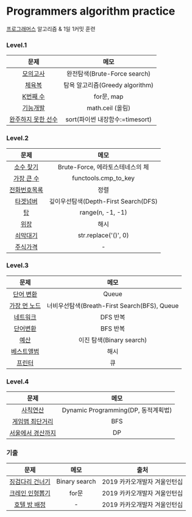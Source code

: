 # Programmers algorithm practice
[프로그래머스](https://programmers.co.kr/learn/challenges) 알고리즘 & 1일 1커밋 훈련

### Level.1
|  <center>문제</center> |  <center>메모</center> |
|:--------:|:--------:|
| <center> [모의고사](./lv1_%EB%AA%A8%EC%9D%98%EA%B3%A0%EC%82%AC.py) </center> | <center> 완전탐색(Brute-Force search) </center> |
| <center> [체육복](./lv1_%EC%B2%B4%EC%9C%A1%EB%B3%B5.py) </center> | <center> 탐욕 알고리즘(Greedy algorithm)  </center> |
| <center> [K번째 수](./lv1_K%EB%B2%88%EC%A7%B8%EC%88%98.py) </center> | <center> for문, map </center> |
| <center> [기능개발](./lv1_%EA%B8%B0%EB%8A%A5%EA%B0%9C%EB%B0%9C.py) </center> | <center> math.ceil (올림) </center> |
| <center> [완주하지 못한 선수](./lv1_%EC%99%84%EC%A3%BC%ED%95%98%EC%A7%80%EB%AA%BB%ED%95%9C%EC%84%A0%EC%88%98.py) </center> | <center>  sort(파이썬 내장함수:=timesort) </center> |


### Level.2
|  <center>문제</center> |  <center>메모</center> |
|:--------:|:--------:|
| <center> [소수 찾기](./lv2_%EC%86%8C%EC%88%98%20%EC%B0%BE%EA%B8%B0.py) </center> | <center> Brute-Force, 에라토스테네스의 체 </center> |
| <center> [가장 큰 수](./lv2_%EA%B0%80%EC%9E%A5%20%ED%81%B0%20%EC%88%98.py) </center> | <center> functools.cmp_to_key </center> |
| <center> [전화번호목록](./lv2_%EC%A0%84%ED%99%94%EB%B2%88%ED%98%B8%EB%AA%A9%EB%A1%9D.py) </center> | <center> 정렬 </center> |
| <center> [타겟넘버](./lv2_%ED%83%80%EA%B2%9F%EB%84%98%EB%B2%84.py) </center> | <center> 깊이우선탐색(Depth-First Search(DFS) </center> |
| <center> [탑](./lv2_%ED%83%91.py) </center> | <center> range(n, -1, -1) </center> |
| <center> [위장](./lv2_%EC%9C%84%EC%9E%A5.py) </center> | <center> 해시 </center> |
| <center> [쇠막대기](./lv2_%EC%87%A0%EB%A7%89%EB%8C%80%EA%B8%B0.py) </center> | <center> str.replace('()', 0) </center> |
| <center> [주식가격](./lv2_%EC%A3%BC%EC%8B%9D%EA%B0%80%EA%B2%A9.py) </center> | <center> - </center> |

### Level.3
|  <center>문제</center> |  <center>메모</center> |
|:--------:|:--------:|
| <center> [단어 변환](./lv3_%EB%8B%A8%EC%96%B4%EB%B3%80%ED%99%98.py) </center> | <center> Queue </center> |
| <center> [가장 먼 노드](./lv3_%EA%B0%80%EC%9E%A5%20%EB%A8%BC%20%EB%85%B8%EB%93%9C.py) </center> | <center> 너비우선탐색(Breath-First Search(BFS), Queue </center> |
| <center> [네트워크](./lv3_%EB%84%A4%ED%8A%B8%EC%9B%8C%ED%81%AC.py) </center> | <center> DFS 반복 </center> |
| <center> [단어변환](./lv3_%EB%8B%A8%EC%96%B4%EB%B3%80%ED%99%98.py) </center> | <center> BFS 반복 </center> |
| <center> [예산](./lv3_%EC%98%88%EC%82%B0.py) </center> | <center> 이진 탐색(Binary search) </center> |
| <center> [베스트앨범](./lv3_%EB%B2%A0%EC%8A%A4%ED%8A%B8%EC%95%A8%EB%B2%94.py) </center> | <center> 해시 </center> |
| <center> [프린터](./lv3_%ED%94%84%EB%A6%B0%ED%84%B0.py) </center> | <center> 큐 </center> |

### Level.4
|  <center>문제</center> |  <center>메모</center> |
|:--------:|:--------:|
| <center> [사칙연산](./lv4_%EC%82%AC%EC%B9%99%EC%97%B0%EC%82%B0.py) </center> | <center> Dynamic Programming(DP, 동적계획법) </center> |
| <center> [게임맵 최단거리](./lv4_%EA%B2%8C%EC%9E%84%EB%A7%B5%20%EC%B5%9C%EB%8B%A8%EA%B1%B0%EB%A6%AC.py) </center> | <center> BFS </center> |
| <center> [서울에서 경산까지](./lv4_%EC%84%9C%EC%9A%B8%EC%97%90%EC%84%9C%20%EA%B2%BD%EC%82%B0%EA%B9%8C%EC%A7%80.py) </center> | <center> DP </center> |

### 기출
|  <center>문제</center> |  <center>메모</center> | <center>출처</center> |
|:--------:|:--------:|:--------:|
| <center> [징검다리 건너기](./2019%20%EC%B9%B4%EC%B9%B4%EC%98%A4%EA%B0%9C%EB%B0%9C%EC%9E%90%20%EA%B2%A8%EC%9A%B8%EC%9D%B8%ED%84%B4%EC%8B%AD_%EC%A7%95%EA%B2%80%EB%8B%A4%EB%A6%AC%20%EA%B1%B4%EB%84%88%EA%B8%B0.py) </center> | <center> Binary search </center> | <center> 2019 카카오개발자 겨울인턴십 </center> |
| <center> [크레인 인형뽑기](./2019%20%EC%B9%B4%EC%B9%B4%EC%98%A4%EA%B0%9C%EB%B0%9C%EC%9E%90%20%EA%B2%A8%EC%9A%B8%EC%9D%B8%ED%84%B4%EC%8B%AD_%ED%81%AC%EB%A0%88%EC%9D%B8%20%EC%9D%B8%ED%98%95%EB%BD%91%EA%B8%B0%20%EA%B2%8C%EC%9E%84.py) </center> | <center> for문 </center> | <center> 2019 카카오개발자 겨울인턴십 </center> |
| <center> [호텔 방 배정](./2019%20%EC%B9%B4%EC%B9%B4%EC%98%A4%EA%B0%9C%EB%B0%9C%EC%9E%90%20%EA%B2%A8%EC%9A%B8%EC%9D%B8%ED%84%B4%EC%8B%AD_%ED%98%B8%ED%85%94%20%EB%B0%A9%20%EB%B0%B0%EC%A0%95.py) </center> | <center> - </center> | <center> 2019 카카오개발자 겨울인턴십 </center> |
